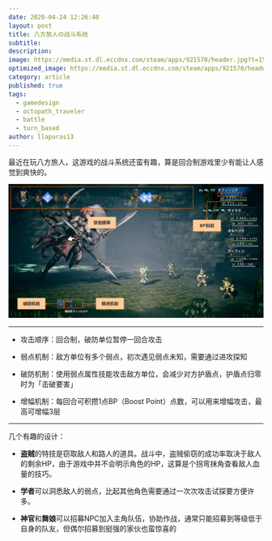 ```yaml
---
date: 2020-04-24 12:26:40
layout: post
title: 八方旅人の战斗系统
subtitle: 
description: 
image: https://media.st.dl.eccdnx.com/steam/apps/921570/header.jpg?t=1584516987
optimized_image: https://media.st.dl.eccdnx.com/steam/apps/921570/header.jpg?t=1584516987
category: article
published: true
tags:
  - gamedesign
  - octopath_traveler
  - battle
  - turn_based
author: llapuras13
---
```


最近在玩八方旅人，这游戏的战斗系统还蛮有趣，算是回合制游戏里少有能让人感觉到爽快的。

![](/assets/img/post/gamedesign/octopath/battlesystem.png)

<hr>

- 攻击顺序：回合制，破防单位暂停一回合攻击

- 弱点机制：敌方单位有多个弱点，初次遇见弱点未知，需要通过进攻探知

- 破防机制：使用弱点属性技能攻击敌方单位，会减少对方护盾点，护盾点归零时为「击破要害」

- 增幅机制：每回合可积攒1点BP（Boost Point）点数，可以用来增幅攻击，最高可增幅3层


<hr>

几个有趣的设计：

- **盗贼**的特技是窃取敌人和路人的道具。战斗中，盗贼偷窃的成功率取决于敌人的剩余HP，由于游戏中并不会明示角色的HP，这算是个拐弯抹角查看敌人血量的技巧。

- **学者**可以洞悉敌人的弱点，比起其他角色需要通过一次次攻击试探要方便许多。

- **神官**和**舞娘**可以招募NPC加入主角队伍，协助作战，通常只能招募到等级低于自身的队友，但偶尔招募到挺强的家伙也蛮惊喜的